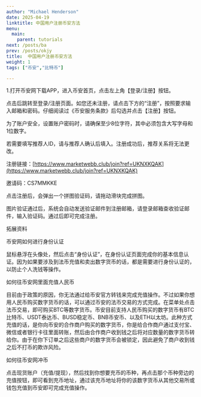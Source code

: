 ```yaml
---
author: "Michael Henderson"
date: 2025-04-19
linktitle: 中国用户注册币安方法
menu:
  main:
    parent: tutorials
next: /posts/ba
prev: /posts/okjy
title:  中国用户注册币安方法
weight: 1
tags: ["币安","比特币"]

---
```


1.打开币安网下载APP，进入币安首页，点击左上角【登录/注册】按钮。

点击后跳转至登录/注册页面。如您还未注册，请点击下方的“注册”，按照要求输入邮箱和密码。仔细阅读过《币安服务条款》后勾选并点击【注册】按钮。

为了账户安全，设置账户密码时，请确保至少8位字符，其中必须包含大写字母和1位数字。

若需要填写推荐人ID，请与推荐人确认后填入。注册成功后，推荐关系将无法更改。

注册链接：[https://www.marketwebb.club/join?ref=UKNXKQAK](https://www.marketwebb.club/join?ref=UKNXKQAK)

邀请码：CS7MMKKE

点击注册后，会弹出一个拼图验证码，请拖动滑块完成拼图。

图片验证通过后，系统会自动发送验证邮件到注册邮箱，请登录邮箱查收验证邮件，输入验证码。通过后即可完成注册。

拓展资料

币安网如何进行身份认证

鼠标悬浮在头像处，然后点击“身份认证”，在身份认证页面完成你的基本信息认证。因为如果要涉及到法币充值和卖出数字货币的话，都是需要进行身份认证的，以防止个人洗钱等操作。

如何往币安网里面充值人民币

目前由于政策的原因，你无法通过给币安官方转钱来完成充值操作。不过如果你想用人民币购买数字货币的话，可以通过币安的法币交易的方式完成。在菜单处点击法币交易，即可购买BTC等数字货币。币安目前支持人民币购买的数字货币有BTC比特币、USDT泰达币、BUSD稳定币、BNB币安币、以及ETH以太坊。此种方式充值的话，是你向币安的合作商户购买的数字货币，你是给合作商户通过支付宝、微信或者银行卡往里面转账，然后由合作商户收到钱之后将对应数量的数字货币转给你。由于在你下订单之后这些商户的数字货币会被锁定，因此避免了商户收到钱之后不打币的欺诈风险。

如何往币安网冲币

点击现货账户（充值/提现），然后找到你想要充币的币种，再点击那个币种旁边的充值按钮，即可看到充币地址，通过该充币地址将你的该数字货币从其他交易所或钱包充值到币安即可完成充值操作。
